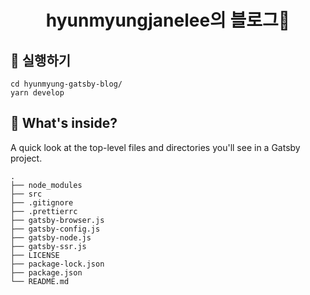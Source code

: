 
<h1 align="center">
  hyunmyungjanelee의 블로그💛
</h1>

## 🚀 실행하기

    
    cd hyunmyung-gatsby-blog/
    yarn develop
    
    

## 🧐 What's inside?

A quick look at the top-level files and directories you'll see in a Gatsby project.

    .
    ├── node_modules
    ├── src
    ├── .gitignore
    ├── .prettierrc
    ├── gatsby-browser.js
    ├── gatsby-config.js
    ├── gatsby-node.js
    ├── gatsby-ssr.js
    ├── LICENSE
    ├── package-lock.json
    ├── package.json
    └── README.md
